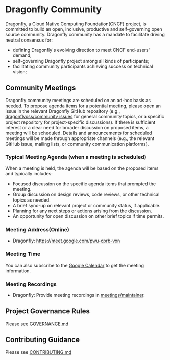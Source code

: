 # Dragonfly Community

Dragonfly, a Cloud Native Computing Foundation(CNCF) project, is committed to
build an open, inclusive, productive and self-governing open source community.
Dragonfly community has a mandate to facilitate driving neutral consensus for:

- defining Dragonfly's evolving direction to meet CNCF end-users' demand;
- self-governing Dragonfly project among all kinds of participants;
- facilitating community participants achieving success on technical vision;

## Community Meetings

Dragonfly community meetings are scheduled on an ad-hoc basis as needed.
To propose agenda items for a potential meeting, please open an issue in the relevant
Dragonfly GitHub repository (e.g., [dragonflyoss/community issues](https://github.com/dragonflyoss/community/issues) for
general community topics, or a specific project repository for project-specific discussions).
If there is sufficient interest or a clear need for broader discussion on proposed items, a meeting will be scheduled.
Details and announcements for scheduled meetings will be made through appropriate
channels (e.g., the relevant GitHub issue, mailing lists, or community communication platforms).

### Typical Meeting Agenda (when a meeting is scheduled)

When a meeting is held, the agenda will be based on the proposed items and typically includes:

- Focused discussion on the specific agenda items that prompted the meeting.
- Group discussion on design reviews, code reviews, or other technical topics as needed.
- A brief sync-up on relevant project or community status, if applicable.
- Planning for any next steps or actions arising from the discussion.
- An opportunity for open discussion on other brief topics if time permits.

### Meeting Address(Online)

- Dragonfly: <https://meet.google.com/pwu-cprb-vxn>

### Meeting Time

You can also subscribe to
the [Google Calendar](https://calendar.google.com/calendar/embed?src=46bc5a3d67a81a55e0266b6c349a9d833de979922b1232a81bd6dd5ba571b00d%40group.calendar.google.com&ctz=Asia%2FShanghai) to get the meeting information.

### Meeting Recordings

- Dragonfly: Provide meeting recordings in [meetings/maintainer](https://github.com/dragonflyoss/community/tree/master/meetings/maintainer).

## Project Governance Rules

Please see [GOVERNANCE.md](./GOVERNANCE.md)

## Contributing Guidance

Please see [CONTRIBUTING.md](./CONTRIBUTING.md)
